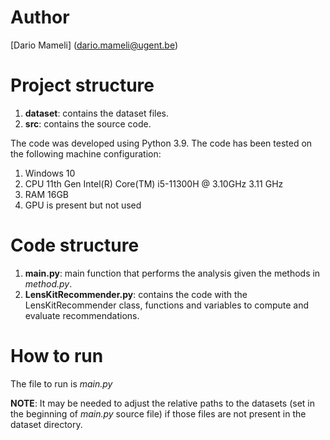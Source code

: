 # Author
[Dario Mameli] (dario.mameli@ugent.be)

# Project structure
1) **dataset**: contains the dataset files.
2) **src**: contains the source code.

The code was developed using Python 3.9.
The code has been tested on the following machine configuration:
1) Windows 10
2) CPU 11th Gen Intel(R) Core(TM) i5-11300H @ 3.10GHz   3.11 GHz 
3) RAM 16GB
4) GPU is present but not used


# Code structure
1) **main.py**:
main function that performs the analysis given the methods in _method.py_.
2) **LensKitRecommender.py**:
contains the code with the LensKitRecommender class, functions and variables to compute and evaluate recommendations.


# How to run
The file to run is _main.py_

**NOTE**: It may be needed to adjust the relative paths to the datasets (set in the beginning of _main.py_ source file) if those files are not present in the dataset directory.